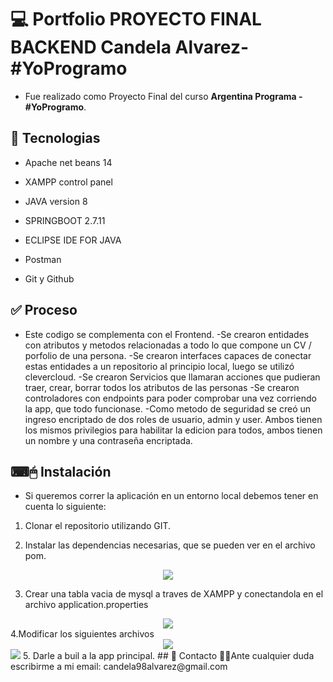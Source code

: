 # 💻 Portfolio PROYECTO FINAL BACKEND Candela Alvarez- #YoProgramo
- Fue realizado como Proyecto Final del curso **Argentina Programa - #YoProgramo**.


## 📝 Tecnologias


- Apache net beans 14

- XAMPP control panel

- JAVA version 8

- SPRINGBOOT 2.7.11

- ECLIPSE IDE FOR JAVA

- Postman

- Git y Github

## ✅ Proceso
- Este codigo se complementa con el Frontend.
-Se crearon entidades con atributos y metodos relacionadas a todo lo que compone un CV / porfolio de una persona.
-Se crearon interfaces capaces de conectar estas entidades a un repositorio al principio local, luego se utilizó clevercloud.
-Se crearon Servicios que llamaran acciones que pudieran traer, crear, borrar todos los atributos de las personas
-Se crearon controladores con endpoints para poder comprobar una vez corriendo la app, que todo funcionase.
-Como metodo de seguridad se creó un ingreso encriptado de dos roles de usuario, admin y user. Ambos tienen los mismos privilegios 
para habilitar la edicion para todos, ambos tienen un nombre y una contraseña encriptada.


## ⌨🖱 Instalación
- Si queremos correr la aplicación en un entorno local debemos tener en cuenta lo siguiente: 

1. Clonar el repositorio utilizando GIT.

2. Instalar las dependencias necesarias, que se pueden ver en el archivo pom.
<div align="center">
<img src="https://blogger.googleusercontent.com/img/b/R29vZ2xl/AVvXsEizNoGaEzZYdUOz1E8EkJWF0n9xiMsOy13zzHZBEg3QKvqTXpPltjL9oaO-S5vvreiaGwrAOHFRScwPCvgj2E2uY6Zwz8TZjAhi3kcCy0frDMmlD_WitJqrMsjfBFRLxcc5k6Q1ioLVmfOoYtGpG4nMPN7Q2rrW8PDovDoy0hJAfwkdgwIC_U77rZ9t/s1009/opagina.png"> </div>


3. Crear una tabla vacia de mysql a traves de XAMPP y conectandola en el archivo application.properties
<div align="center">
<img src="https://blogger.googleusercontent.com/img/b/R29vZ2xl/AVvXsEizjSUlpjogQ6D10aADbJZAAv78Iw9DZwCZJISC61p0MQSuKwSvYVwpi7yf4y_TcyjFrAxe9LGqYyhFC3adBZrMFqaQq0uYsq2d04ZpkPcOKYLZLThE7ZGv--ojDDeBt4AZ0l2Z_RE24_GZ0htp6jsfBfAD21Bv73KXBEGj-_JrvQVGLRieQ16I3zwP/s949/opagina3.png">

</div>
4.Modificar los siguientes archivos 
<div align="center">
<img src="https://blogger.googleusercontent.com/img/b/R29vZ2xl/AVvXsEiKj98IymFPEDdv1ouTw5YlRME9ywhVa00UokGCKEn_0W14CqLbAU18ELMTAmZL6n5SpMM5BSGGVIRLv0qbGb_Gpg-D1zXj1fDZ9Mvet499pPfuaubxUJ2PKC9iT_GwgssMOs6NFTdPDi7DzKvYP7tDBkJDoZaivrWdCc_UHK3JoN2aS5xN7WZrWbvg/s424/opagina2.png">
</div>
<img src="https://blogger.googleusercontent.com/img/b/R29vZ2xl/AVvXsEiVg_AIZOW5bKe_rMNNV8wKVeXGhz-xiU_WnJQO3t_JG5YX_Ekwsw5jYtOwk0uthQn8ZcaIk_g5CjvIaT3dkXm-wPv0Moek8RE1gbiGbEzt7xvvaQfOWG7CZcFZpXHII7yhv3tIW8tRkpjgplfTmZJ3qZueJet4wL-mX_ZJ0rQkFSmK0BqT5n7FvSEz/s609/opagina4.png">
</div>
5. Darle a buil a la app principal.
## 📩 Contacto
🙋‍♂Ante cualquier duda escribirme a mi email: candela98alvarez@gmail.com
